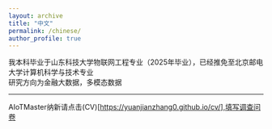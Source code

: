 ```yaml
---
layout: archive
title: "中文"
permalink: /chinese/
author_profile: true
---
```


我本科毕业于山东科技大学物联网工程专业（2025年毕业），已经推免至北京邮电大学计算机科学与技术专业 \
研究方向为金融大数据，多模态数据

---

AIoTMaster纳新请点击(CV)[https://yuanjianzhang0.github.io/cv/],填写调查问卷
